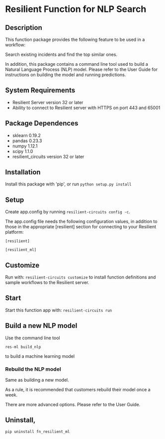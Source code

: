 # Resilient Function for NLP Search

## Description

This function package provides the following feature to be used in a workflow:

Search existing incidents and find the top similar ones.

In addition, this package contains a command line tool used to build a Natural Language Process (NLP) model.
Please refer to the User Guide for instructions on building the model and running predictions.

## System Requirements
- Resilient Server version 32 or later
- Ability to connect to Resilient server with HTTPS on port 443 and 65001

## Package Dependences
- sklearn 0.19.2
- pandas 0.23.3
- numpy 1.12.1
- scipy 1.1.0
- resilient_circuits version 32 or later

## Installation
Install this package with 'pip', or run `python setup.py install`

## Setup
Create app.config by running `resilient-circuits config -c`.

The app.config file needs the following configuration values, in addition to those in the appropriate [resilient] section for
connecting to your Resilient platform:

```
[resilient]

[resilient_ml]

```

## Customize
Run with: `resilient-circuits customize` to install function definitions and sample workflows to the Resilient server.

## Start
Start this function app with: `resilient-circuits run`

## Build a new NLP model
Use the command line tool
```
res-ml build_nlp
```
to build a machine learning model

### Rebuild the NLP model
Same as building a new model.

As a rule, it is recommended that customers rebuild their model once a week.

There are more advanced options. Please refer to the User Guide.
## Uninstall,

    pip uninstall fn_resilient_ml
